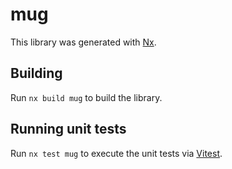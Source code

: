 # mug

This library was generated with [Nx](https://nx.dev).

## Building

Run `nx build mug` to build the library.

## Running unit tests

Run `nx test mug` to execute the unit tests via [Vitest](https://vitest.dev/).
